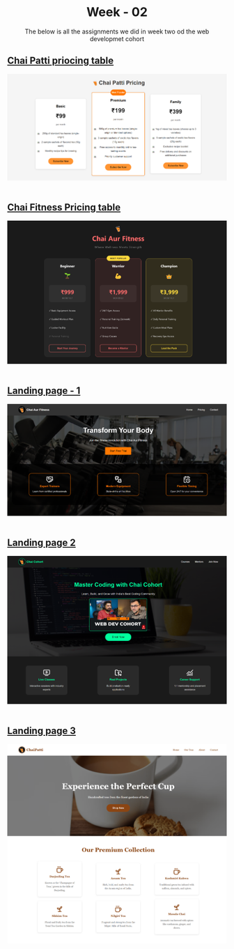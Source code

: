 <p align="center">
    <h1 align="center"> Week - 02 </h1>
</p>

<p align="center">
The below is all the assignments we did in week two od the web developmet cohort
</p>

## [Chai Patti priocing table](./pricing-table/pricing-table-1/)

<div align="center">
    <img width = "600px" alt="Jio Network blocking the view? Network switch reveals the magic!" src="./pricing-table/screenshots/chai-patti-pricing.png">
</div>
<br>

## [Chai Fitness Pricing table](./pricing-table/pricing-table-2/)

<div align="center">
    <img width = "600px" alt="Jio Network blocking the view? Network switch reveals the magic!" src="./pricing-table/screenshots/chai-aur-fitness-pricing.png">
</div>
<br>

## [Landing page - 1](./landing-pages/landing-page-1/)

<div align="center">
    <img width = "600px" alt="Jio Network blocking the view? Network switch reveals the magic!" src="./landing-pages/screenshots/chai-aur-fitness.png">
</div>
<br>

## [Landing page 2](./landing-pages/landing-page-2/)

<div align="center">
    <img width = "600px" alt="Jio Network blocking the view? Network switch reveals the magic!" src="./landing-pages/screenshots/chai-cohort.png">
</div>
<br>

## [Landing page 3](./landing-pages/landing-page-3/)

<div align="center">
    <img width = "600px" alt="Jio Network blocking the view? Network switch reveals the magic!" src="./landing-pages/screenshots/chai-patti.png">
</div>
<br>